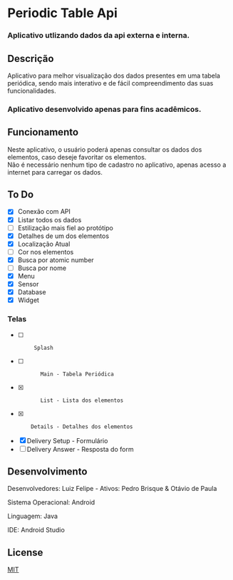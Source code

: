 # Periodic Table Api
### Aplicativo utlizando dados da api externa e interna.

## Descrição 
Aplicativo para melhor visualização dos dados presentes em uma tabela periódica, sendo mais interativo e de fácil compreendimento das suas funcionalidades.
<br>

### Aplicativo desenvolvido apenas para fins acadêmicos. 
## Funcionamento
Neste aplicativo, o usuário poderá apenas consultar os dados dos elementos, caso deseje favoritar os elementos.
<br>
Não é necessário nenhum tipo de cadastro no aplicativo, apenas acesso a internet para carregar os dados.
<br>

## To Do
- [x] Conexão com API
- [x] Listar todos os dados
- [ ] Estilização mais fiel ao protótipo
- [x] Detalhes de um dos elementos
- [x] Localização Atual
- [ ] Cor nos elementos
- [x] Busca por atomic number
- [ ] Busca por nome
- [x] Menu
- [x] Sensor
- [x] Database
- [x] Widget
### Telas 
- [ ]          Splash
- [ ]            Main - Tabela Periódica
- [x]            List - Lista dos elementos
- [x]         Details - Detalhes dos elementos
- [x]  Delivery Setup - Formulário
- [ ] Delivery Answer - Resposta do form 
## Desenvolvimento 
Desenvolvedores: Luiz Felipe - Ativos: Pedro Brisque & Otávio de Paula

Sistema Operacional: Android

Linguagem: Java

IDE: Android Studio



## License
[MIT](https://choosealicense.com/licenses/mit/)
